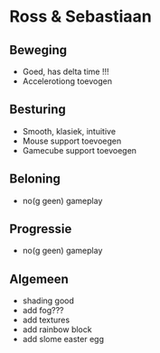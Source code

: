 # Ross & Sebastiaan

## Beweging
- Goed, has delta time !!!
- Accelerotiong toevogen

## Besturing
- Smooth, klasiek, intuitive
- Mouse support toevoegen
- Gamecube support toevoegen

## Beloning
- no(g geen) gameplay

## Progressie
- no(g geen) gameplay

## Algemeen
- shading good
- add fog???
- add textures
- add rainbow block
- add slome easter egg